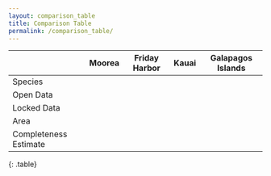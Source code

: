 ```yaml
---
layout: comparison_table
title: Comparison Table
permalink: /comparison_table/
---
```



|                       | Moorea | Friday Harbor | Kauai | Galapagos Islands |
| --------------------- | ------ | ------------- | ----- | ----------------- |
| Species               |        |               |       |                   |
| Open Data             |        |               |       |                   |
| Locked Data           |        |               |       |                   |
| Area                  |        |               |       |                   |
| Completeness Estimate |        |               |       |                   |

{: .table}
